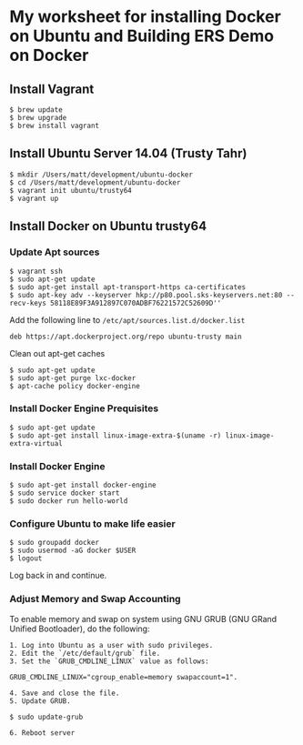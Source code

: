# My worksheet for installing Docker on Ubuntu and Building ERS Demo on Docker

## Install Vagrant
	$ brew update
	$ brew upgrade
	$ brew install vagrant

## Install Ubuntu Server 14.04 (Trusty Tahr)
	$ mkdir /Users/matt/development/ubuntu-docker
	$ cd /Users/matt/development/ubuntu-docker
	$ vagrant init ubuntu/trusty64
	$ vagrant up

## Install Docker on Ubuntu trusty64

### Update Apt sources

	$ vagrant ssh
	$ sudo apt-get update
	$ sudo apt-get install apt-transport-https ca-certificates
	$ sudo apt-key adv --keyserver hkp://p80.pool.sks-keyservers.net:80 --recv-keys 58118E89F3A912897C070ADBF76221572C52609D''

Add the following line to `/etc/apt/sources.list.d/docker.list`

	deb https://apt.dockerproject.org/repo ubuntu-trusty main

Clean out apt-get caches

	$ sudo apt-get update
	$ sudo apt-get purge lxc-docker
	$ apt-cache policy docker-engine

### Install Docker Engine Prequisites
	$ sudo apt-get update
	$ sudo apt-get install linux-image-extra-$(uname -r) linux-image-extra-virtual
### Install Docker Engine
	$ sudo apt-get install docker-engine
	$ sudo service docker start
	$ sudo docker run hello-world
### Configure Ubuntu to make life easier

	$ sudo groupadd docker
	$ sudo usermod -aG docker $USER
	$ logout

Log back in and continue.

### Adjust Memory and Swap Accounting

To enable memory and swap on system using GNU GRUB (GNU GRand Unified Bootloader), do the following:

	1. Log into Ubuntu as a user with sudo privileges.
	2. Edit the `/etc/default/grub` file.
	3. Set the `GRUB_CMDLINE_LINUX` value as follows:

	GRUB_CMDLINE_LINUX="cgroup_enable=memory swapaccount=1".

	4. Save and close the file.
	5. Update GRUB.

	$ sudo update-grub

	6. Reboot server	  

